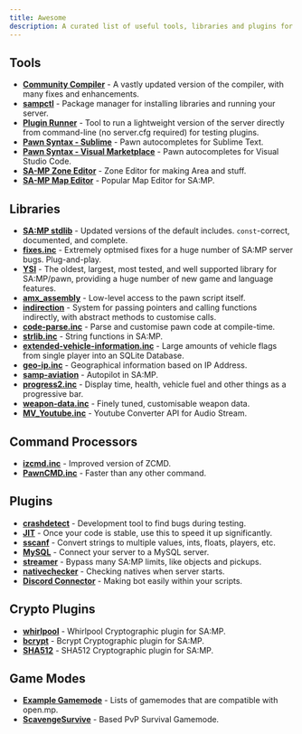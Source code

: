 ```yaml
---
title: Awesome
description: A curated list of useful tools, libraries and plugins for SA-MP development.
---
```


## Tools

- **[Community Compiler](https://github.com/pawn-lang/compiler/)** - A vastly updated version of the compiler, with many fixes and enhancements.
- **[sampctl](http://sampctl.com/)** - Package manager for installing libraries and running your server.
- **[Plugin Runner](https://github.com/Zeex/samp-plugin-runner/)** - Tool to run a lightweight version of the server directly from command-line (no server.cfg required) for testing plugins.
- **[Pawn Syntax - Sublime](https://packagecontrol.io/packages/Pawn%20syntax/)** - Pawn autocompletes for Sublime Text.
- **[Pawn Syntax - Visual Marketplace](https://marketplace.visualstudio.com/items?itemName=southclaws.vscode-pawn/)** - Pawn autocompletes for Visual Studio Code.
- **[SA-MP Zone Editor](https://bitbucket.org/Grimrandomer/samp-zone-editor/downloads/)** - Zone Editor for making Area and stuff.
- **[SA-MP Map Editor](https://github.com/openmultiplayer/archive/raw/master/tools/Map%20Editor.zip)** - Popular Map Editor for SA:MP.

## Libraries

- **[SA:MP stdlib](https://github.com/pawn-lang/samp-stdlib/)** - Updated versions of the default includes. `const`-correct, documented, and complete.
- **[fixes.inc](https://github.com/pawn-lang/sa-mp-fixes/)** - Extremely optmised fixes for a huge number of SA:MP server bugs. Plug-and-play.
- **[YSI](https://github.com/pawn-lang/YSI-Includes/)** - The oldest, largest, most tested, and well supported library for SA:MP/pawn, providing a huge number of new game and language features.
- **[amx_assembly](https://github.com/Zeex/amx_assembly/)** - Low-level access to the pawn script itself.
- **[indirection](https://github.com/Y-Less/indirection/)** - System for passing pointers and calling functions indirectly, with abstract methods to customise calls.
- **[code-parse.inc](https://github.com/Y-Less/code-parse.inc/)** - Parse and customise pawn code at compile-time.
- **[strlib.inc](https://github.com/oscar-broman/strlib/)** - String functions in SA:MP.
- **[extended-vehicle-information.inc](https://github.com/Vince0789/sa-mp-extended-vehicle-information/)** - Large amounts of vehicle flags from single player into an SQLite Database.
- **[geo-ip.inc](https://github.com/Southclaws/SAMP-geoip/)** - Geographical information based on IP Address.
- **[samp-aviation](https://github.com/Southclaws/samp-aviation/)** - Autopilot in SA:MP.
- **[progress2.inc](https://github.com/Southclaws/progress2/)** - Display time, health, vehicle fuel and other things as a progressive bar.
- **[weapon-data.inc](https://github.com/Southclaws/samp-weapon-dat/)** - Finely tuned, customisable weapon data.
- **[MV_Youtube.inc](https://github.com/MichaelBelgium/MV_Youtube)** - Youtube Converter API for Audio Stream.

## Command Processors

- **[izcmd.inc](https://github.com/YashasSamaga/I-ZCMD/)** - Improved version of ZCMD.
- **[PawnCMD.inc](https://github.com/katursis/Pawn.CMD/)** - Faster than any other command.

## Plugins

- **[crashdetect](https://github.com/Zeex/samp-plugin-crashdetect/)** - Development tool to find bugs during testing.
- **[JIT](https://github.com/Zeex/samp-plugin-jit/)** - Once your code is stable, use this to speed it up significantly.
- **[sscanf](https://github.com/Y-Less/sscanf/)** - Convert strings to multiple values, ints, floats, players, etc.
- **[MySQL](https://github.com/pBlueG/SA-MP-MySQL/)** - Connect your server to a MySQL server.
- **[streamer](https://github.com/samp-incognito/samp-streamer-plugin/)** - Bypass many SA:MP limits, like objects and pickups.
- **[nativechecker](https://github.com/openmultiplayer/archive/raw/master/plugins/nativechecker.zip)** - Checking natives when server starts.
- **[Discord Connector](https://github.com/maddinat0r/samp-discord-connector)** - Making bot easily within your scripts.

## Crypto Plugins

- **[whirlpool](https://github.com/Southclaws/samp-whirlpool/)** - Whirlpool Cryptographic plugin for SA:MP.
- **[bcrypt](https://github.com/LassiR/bcrypt-samp/)** - Bcrypt Cryptographic plugin for SA:MP.
- **[SHA512](https://github.com/openmultiplayer/archive/raw/master/plugins/SHA512.zip)** - SHA512 Cryptographic plugin for SA:MP.

## Game Modes

- **[Example Gamemode](https://github.com/openmultiplayer/example-gamemodes)** - Lists of gamemodes that are compatible with open.mp.
- **[ScavengeSurvive](https://github.com/Southclaws/ScavengeSurvive)** - Based PvP Survival Gamemode.
